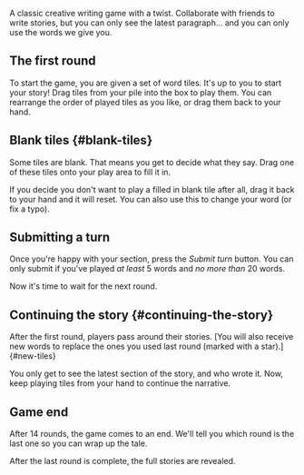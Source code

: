 A classic creative writing game with a twist. Collaborate with friends to write stories, but you can only see the latest paragraph... and you can only use the words we give you.

## The first round

To start the game, you are given a set of word tiles. It's up to you to start your story! Drag tiles from your pile into the box to play them. You can rearrange the order of played tiles as you like, or drag them back to your hand.

## Blank tiles {#blank-tiles}

Some tiles are blank. That means you get to decide what they say. Drag one of these tiles onto your play area to fill it in.

If you decide you don't want to play a filled in blank tile after all, drag it back to your hand and it will reset. You can also use this to change your word (or fix a typo).

## Submitting a turn

Once you're happy with your section, press the _Submit turn_ button. You can only submit if you've played _at least_ 5 words and _no more than_ 20 words.

Now it's time to wait for the next round.

## Continuing the story {#continuing-the-story}

After the first round, players pass around their stories. [You will also receive new words to replace the ones you used last round (marked with a star).]{#new-tiles}

You only get to see the latest section of the story, and who wrote it. Now, keep playing tiles from your hand to continue the narrative.

## Game end

After 14 rounds, the game comes to an end. We'll tell you which round is the last one so you can wrap up the tale.

After the last round is complete, the full stories are revealed.
